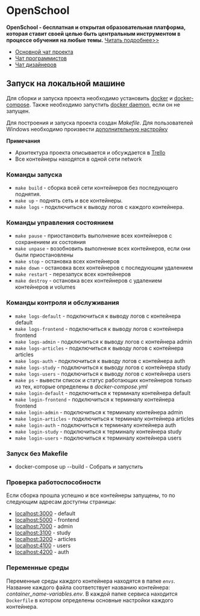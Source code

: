 # OpenSchool

**OpenSchool - бесплатная и открытая образовательная платформа, которая ставит своей целью быть центральным инструментом в процессе обучения на любые темы.**
[Читать подробнее>>](https://grandcore.org/#/ru/openschool)

- [Основной чат проекта](https://t.me/openschool_chat)
- [Чат программистов](https://t.me/CdXoy9PeAjI2NTJh)
- [Чат дизайнеров](https://t.me/2JC3zklOvggxN2Jh)

## Запуск на локальной машине

Для сборки и запуска проекта необходимо установить [docker](https://www.docker.com/https://www.docker.com/get-started) и [docker-compose](https://docs.docker.com/compose/install/). Также необходимо запустить [docker daemon](https://docs.docker.com/config/daemon/), если он не запущен.

Для построения и запуска проекта создан *Makefile*. Для пользователей Windows необходимо произвести [дополнительную настройку](https://stackoverflow.com/questions/2532234/how-to-run-a-makefile-in-windows)

**Примечания**

- Архитектура проекта описывается и обсуждается в [Trello](https://trello.com/b/POeLUekC)
- Все контейнеры находятся в одной сети network

### Команды запуска

- `make build` - сборка всей сети контейнеров без последующего поднятия.
- `make up` - поднять сеть и все контейнеры.
- `make logs` - подключиться к выводу логов с каждого контейнера.

### Команды управления состоянием

- `make pause` - приостановить выполнение всех контейнеров с сохранением их состояния
- `make unpase` - возобновить выполнение всех контейнеров, если они были приостановлены
- `make stop` - остановка всех контейнеров
- `make down` - остановка всех контейнеров с последующим удалением
- `make restart` - перезапуск всех контейнеров
- `make destroy` - остановка всех контейнеров с удалением контейнеров и volumes

### Команды контроля и обслуживания

- `make logs-default` - подключиться к выводу логов с контейнера default
- `make logs-frontend` - подключиться к выводу логов с контейнера frontend
- `make logs-admin` - подключиться к выводу логов с контейнера admin
- `make logs-articles` - подключиться к выводу логов с контейнера articles
- `make logs-auth` - подключиться к выводу логов с контейнера auth
- `make logs-study` - подключиться к выводу логов с контейнера study
- `make logs-users` - подключиться к выводу логов с контейнера users
- `make ps` - вывести список и статус работающих контейнеров только из тех, которые определены в *docker-compose.yml*
- `make login-default` - подключиться к терминалу контейнера default
- `make login-frontend` - подключиться к терминалу контейнера frontend
- `make login-admin` - подключиться к терминалу контейнера admin
- `make login-articles` - подключиться к терминалу контейнера articles
- `make login-auth` - подключиться к терминалу контейнера auth
- `make login-study` - подключиться к терминалу контейнера study
- `make login-users` - подключиться к терминалу контейнера users

### Запуск без Makefile

- docker-compose up --build - Собрать и запустить

### Проверка работоспособности 

Если сборка прошла успешно и все контейнеры запущены, то по следующим адресам доступны страницы:

- [localhost:3000](http://localhost:3000) - default
- [localhost:5000](http://localhost:5000) - frontend
- [localhost:7000](http://localhost:7000) - admin
- [localhost:3100](http://localhost:3100) - study
- [localhost:3200](http://localhost:3200) - articles
- [localhost:4100](http://localhost:4100) - users
- [localhost:4200](http://localhost:4200) - auth


### Переменные среды

Переменные среды каждого контейнера находятся в папке *`envs`*. Название каждого файла соответствует названию контейнера: *container_name-variables.env*.
В каждой папке сервиса находится `Dockerfile` в котором определены основные настройки каждого контейнера.
